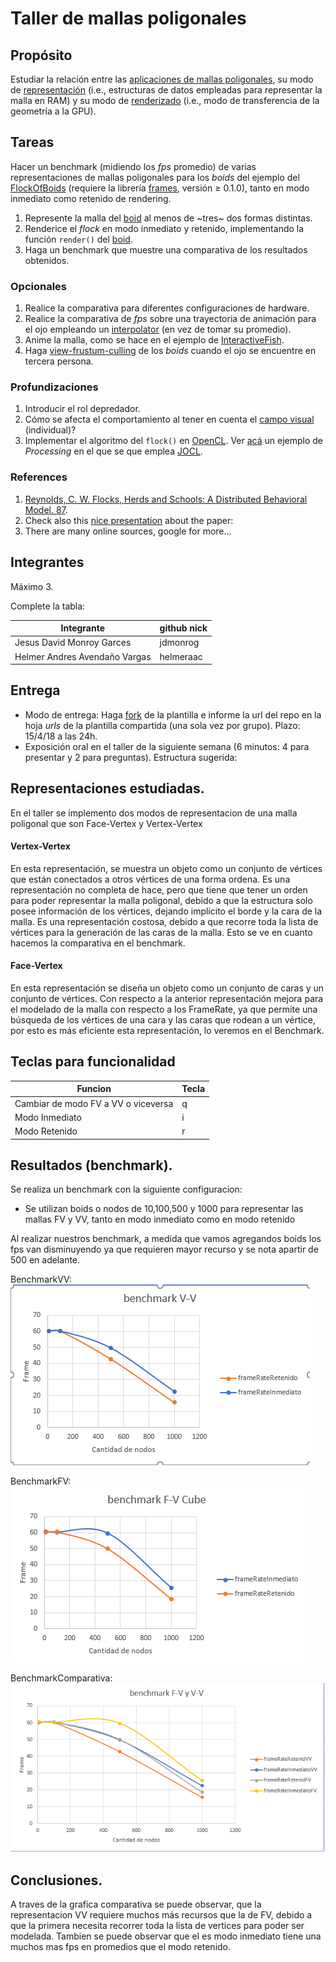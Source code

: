 # Taller de mallas poligonales

## Propósito

Estudiar la relación entre las [aplicaciones de mallas poligonales](https://github.com/VisualComputing/representation), su modo de [representación](https://en.wikipedia.org/wiki/Polygon_mesh) (i.e., estructuras de datos empleadas para representar la malla en RAM) y su modo de [renderizado](https://processing.org/tutorials/pshape/) (i.e., modo de transferencia de la geometría a la GPU).

## Tareas

Hacer un benchmark (midiendo los *fps* promedio) de varias representaciones de mallas poligonales para los _boids_ del ejemplo del [FlockOfBoids](https://github.com/VisualComputing/framesjs/tree/processing/examples/Advanced/FlockOfBoids) (requiere la librería [frames](https://github.com/VisualComputing/framesjs/releases), versión ≥ 0.1.0), tanto en modo inmediato como retenido de rendering.

1. Represente la malla del [boid](https://github.com/VisualComputing/framesjs/blob/processing/examples/Advanced/FlockOfBoids/Boid.pde) al menos de ~tres~ dos formas distintas.
2. Renderice el _flock_ en modo inmediato y retenido, implementando la función ```render()``` del [boid](https://github.com/VisualComputing/framesjs/blob/processing/examples/Advanced/FlockOfBoids/Boid.pde).
3. Haga un benchmark que muestre una comparativa de los resultados obtenidos.

### Opcionales

1. Realice la comparativa para diferentes configuraciones de hardware.
2. Realice la comparativa de *fps* sobre una trayectoria de animación para el ojo empleando un [interpolator](https://github.com/VisualComputing/framesjs/tree/processing/examples/Basics/B8_Interpolation2) (en vez de tomar su promedio).
3. Anime la malla, como se hace en el ejemplo de [InteractiveFish](https://github.com/VisualComputing/framesjs/tree/processing/examples/ik/InteractiveFish).
4. Haga [view-frustum-culling](https://github.com/VisualComputing/framesjs/tree/processing/examples/Demos/ViewFrustumCulling) de los _boids_ cuando el ojo se encuentre en tercera persona.

### Profundizaciones

1. Introducir el rol depredador.
2. Cómo se afecta el comportamiento al tener en cuenta el [campo visual](https://es.wikipedia.org/wiki/Campo_visual) (individual)?
3. Implementar el algoritmo del ```flock()``` en [OpenCL](https://en.wikipedia.org/wiki/OpenCL). Ver [acá](https://www.youtube.com/watch?v=4NU37rPOAsk) un ejemplo de *Processing* en el que se que emplea [JOCL](http://www.jocl.org/).

### References

1. [Reynolds, C. W. Flocks, Herds and Schools: A Distributed Behavioral Model. 87](http://www.cs.toronto.edu/~dt/siggraph97-course/cwr87/).
2. Check also this [nice presentation](https://pdfs.semanticscholar.org/73b1/5c60672971c44ef6304a39af19dc963cd0af.pdf) about the paper:
3. There are many online sources, google for more...

## Integrantes

Máximo 3.

Complete la tabla:

| Integrante | github nick |
|------------|-------------|
|Jesus David Monroy Garces|jdmonrog|
|Helmer Andres Avendaño Vargas|helmeraac|

## Entrega

* Modo de entrega: Haga [fork](https://help.github.com/articles/fork-a-repo/) de la plantilla e informe la url del repo en la hoja *urls* de la plantilla compartida (una sola vez por grupo). Plazo: 15/4/18 a las 24h.
* Exposición oral en el taller de la siguiente semana (6 minutos: 4 para presentar y 2 para preguntas). Estructura sugerida:
## Representaciones estudiadas.
En el taller se implemento dos modos de representacion de una malla poligonal que son Face-Vertex y Vertex-Vertex

#### Vertex-Vertex
En esta representación, se muestra un objeto como un conjunto de vértices que están conectados a otros vértices de una forma ordena. Es una representación no completa de hace, pero que tiene que tener un orden para poder representar la malla poligonal, debido a que la estructura solo posee información de los vértices, dejando implícito el borde y la cara de la malla. Es una representación costosa, debido a que recorre toda la lista de vértices para la generación de las caras de la malla. Esto se ve en cuanto hacemos la comparativa en el benchmark.

#### Face-Vertex
En esta representación se diseña un objeto como un conjunto de caras y un conjunto de vértices. Con respecto a la anterior representación mejora para el modelado de la malla con respecto a los FrameRate, ya que permite una búsqueda de los vértices de una cara y las caras que rodean a un vértice, por esto es más eficiente esta representación, lo veremos en el Benchmark.


## Teclas para funcionalidad
| Funcion | Tecla|
|------------|-------------|
|Cambiar de modo FV a VV o viceversa |q|
|Modo Inmediato|i|
|Modo Retenido|r|

## Resultados (benchmark).
Se realiza un benchmark con la siguiente configuracion:
* Se utilizan boids o nodos de 10,100,500 y 1000 para representar las mallas FV y VV, tanto en modo inmediato como en modo retenido 

Al realizar nuestros benchmark, a medida que vamos agregandos boids los fps van disminuyendo ya que requieren mayor recurso y se nota apartir de 500 en adelante.  

BenchmarkVV: ![alt](https://github.com/jdmonroyg/Mesh_benchmark/blob/master/Imagenes/Benchmark%20V-V.PNG)

BenchmarkFV: ![alt](https://github.com/jdmonroyg/Mesh_benchmark/blob/master/Imagenes/Benchmark%20F-V.PNG)

BenchmarkComparativa: ![alt](https://github.com/jdmonroyg/Mesh_benchmark/blob/master/Imagenes/Benchmark%20Comparativa.PNG)

## Conclusiones.
A traves de la grafica comparativa se puede observar, que la representacion VV requiere muchos más recursos que la de FV, debido a que la primera necesita recorrer toda la lista de vertices para poder ser modelada. Tambien se puede observar que el es modo inmediato tiene una muchos mas fps en promedios que el modo retenido. 
